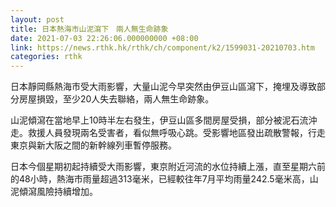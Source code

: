 ```yaml
---
layout: post
title: 日本熱海市山泥瀉下　兩人無生命跡象
date: 2021-07-03 22:26:06.000000000 +08:00
link: https://news.rthk.hk/rthk/ch/component/k2/1599031-20210703.htm
categories: rthk
---
```


日本靜岡縣熱海市受大雨影響，大量山泥今早突然由伊豆山區瀉下，掩埋及導致部分房屋損毀，至少20人失去聯絡，兩人無生命跡象。

山泥傾瀉在當地早上10時半左右發生，伊豆山區多間房屋受損，部分被泥石流沖走。救援人員發現兩名受害者，看似無呼吸心跳。受影響地區發出疏散警報，行走東京與新大阪之間的新幹線列車暫停服務。

日本今個星期初起持續受大雨影響，東京附近河流的水位持續上漲，直至星期六前的48小時，熱海市雨量超過313毫米，已經較往年7月平均雨量242.5毫米高，山泥傾瀉風險持續增加。
